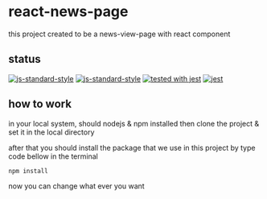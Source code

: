 # react-news-page
this project created to be a news-view-page with react component 

## status

[![js-standard-style](https://cdn.rawgit.com/standard/standard/master/badge.svg)](https://github.com/standard/standard)
[![js-standard-style](https://img.shields.io/badge/code%20style-standard-brightgreen.svg)](https://github.com/standard/standard)
[![tested with jest](https://img.shields.io/badge/tested_with-jest-99424f.svg)](https://github.com/facebook/jest) [![jest](https://jestjs.io/img/jest-badge.svg)](https://github.com/facebook/jest)

## how to work
in your local system, should nodejs & npm installed 
then clone the project & set it in the local directory 

after that you should install the package that we use 
in this project by type code bellow in the terminal
```
npm install
```

now you can change what ever you want 
